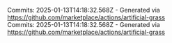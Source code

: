 Commits: 2025-01-13T14:18:32.568Z - Generated via https://github.com/marketplace/actions/artificial-grass
<br>
Commits: 2025-01-13T14:18:32.568Z - Generated via https://github.com/marketplace/actions/artificial-grass
<br>
